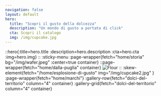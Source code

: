 ```yaml
---
navigation: false
layout: default
hero:
  title: "Scopri il gusto della dolcezza"
  description: "Un mondo di gusto a portata di click"
  cta: Scopri il catalogo
  img: /img/cupcake.jpg
---
```


::hero{:title=hero.title :description=hero.description :cta=hero.cta :img=hero.img}
::
:sticky-menu
:page-wrapper{fetch="home/storia" bg="/img/wafer.jpeg" :center=true container}
::page-wrapper{fetch="home/dalla-puglia" container}
 ![Flour](/img/flour.png)
::
:skew-element{fetch="/home/esplosione-di-gusto" img="/img/cupcake2.jpg" }
:page-wrapper{fetch="home/marchi"}
:gallery-row{fetch="dolci-del-territorio" column="4" container}
:gallery-grid{fetch="dolci-del-territorio" column="4" container}

